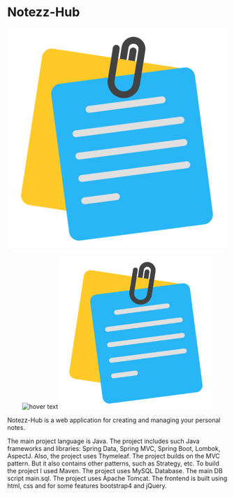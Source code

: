 # Notezz-Hub

![alt text](https://github.com/pavan-005/Notezz-Hub/blob/main/src/main/resources/static/assets/img/logo.png)
<p align="center">
  <img src="your_relative_path_here" width="350" title="hover text">
  <img src="https://github.com/pavan-005/Notezz-Hub/blob/main/src/main/resources/static/assets/img/logo.png" width="350" alt="accessibility text">
</p>

Notezz-Hub is a web application for creating and managing your personal notes.

The main project language is Java. The project includes such Java frameworks and libraries: Spring Data, Spring MVC, Spring Boot, Lombok, AspectJ. Also, the project uses Thymeleaf.
The project builds on the MVC pattern. But it also contains other patterns, such as Strategy, etc.
To build the project I used Maven.
The project uses MySQL Database. The main DB script main.sql.
The project uses Apache Tomcat.
The frontend is built using html, css and for some features bootstrap4 and jQuery.

